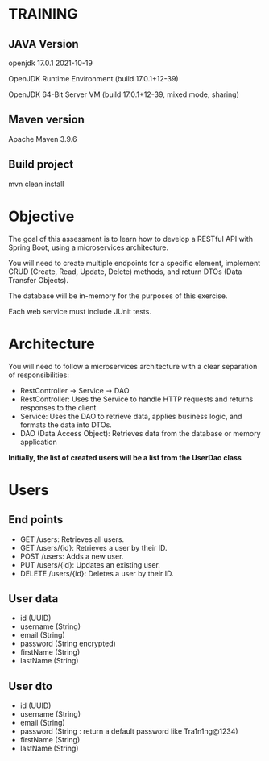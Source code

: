# TRAINING

## JAVA Version 

openjdk 17.0.1 2021-10-19

OpenJDK Runtime Environment (build 17.0.1+12-39)

OpenJDK 64-Bit Server VM (build 17.0.1+12-39, mixed mode, sharing)

## Maven version

Apache Maven 3.9.6

## Build project 

mvn clean install

# Objective

The goal of this assessment is to learn how to develop a RESTful API with Spring Boot, using a microservices architecture. 

You will need to create multiple endpoints for a specific element, implement CRUD (Create, Read, Update, Delete) methods, and return DTOs (Data Transfer Objects). 

The database will be in-memory for the purposes of this exercise.

Each web service must include JUnit tests.

# Architecture 

You will need to follow a microservices architecture with a clear separation of responsibilities:

- RestController -> Service -> DAO
- RestController: Uses the Service to handle HTTP requests and returns responses to the client
- Service: Uses the DAO to retrieve data, applies business logic, and formats the data into DTOs.
- DAO (Data Access Object): Retrieves data from the database or memory application

**Initially, the list of created users will be a list from the UserDao class**

# Users

## End points 

- GET /users: Retrieves all users.
- GET /users/{id}: Retrieves a user by their ID.
- POST /users: Adds a new user.
- PUT /users/{id}: Updates an existing user.
- DELETE /users/{id}: Deletes a user by their ID.

## User data 

- id (UUID)
- username (String)
- email (String)
- password (String encrypted)
- firstName (String)
- lastName (String)

## User dto 

- id (UUID)
- username (String)
- email (String)
- password (String : return a default password like Tra1n1ng@1234)
- firstName (String)
- lastName (String)
